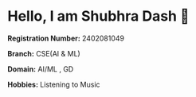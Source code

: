 # Hello, I am **Shubhra Dash** 👋

**Registration Number:** 2402081049

**Branch:** CSE(AI & ML)

**Domain:** AI/ML , GD 

**Hobbies:** Listening to Music
